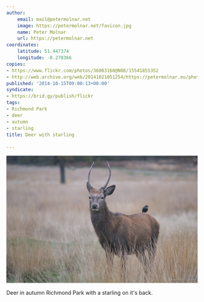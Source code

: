 ```yaml
---
author:
    email: mail@petermolnar.net
    image: https://petermolnar.net/favicon.jpg
    name: Peter Molnar
    url: https://petermolnar.net
coordinates:
    latitude: 51.447374
    longitude: -0.270366
copies:
- https://www.flickr.com/photos/36003160@N08/15541855352
- http://web.archive.org/web/20141021051254/https://petermolnar.eu/photo/deer-with-starling/
published: '2014-10-15T09:00:13+00:00'
syndicate:
- https://brid.gy/publish/flickr
tags:
- Richmond Park
- deer
- autumn
- starling
title: Deer with starling

---
```


![](deer-with-starling.jpg)

Deer in autumn Richmond Park with a starling on it's back.
